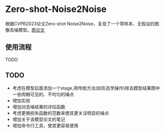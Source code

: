 # Zero-shot-Noise2Noise
根据CVPR2023论文Zero-shot Noise2Noise，复现了一个零样本、无假设的图像去噪模型。[原论文](https://arxiv.org/abs/2303.1125)

## 使用流程
TODO


## TODO
* 考虑在模型后面添加一个stage,用传统方法(如形态学操作)除去模型结果图中一些肉眼可见的、不均匀的噪点
* 增加实验
* 增加对去噪结果的评估函数
* 考虑更换损失函数的范数来使其更关注明显的噪点
* 增加关于该模型论文的笔记
* 增加命令行工具，使其更容易使用
